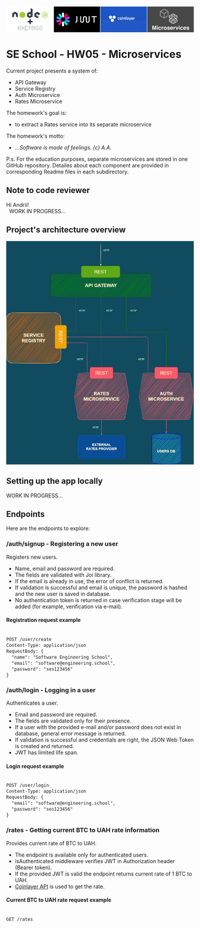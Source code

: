 ![Banner](./tools-banner.png)

# SE School - HW05 - Microservices

Current project presents a system of:

- API Gateway
- Service Registry
- Auth Microservice
- Rates Microservice

The homework's goal is:

- to extract a Rates service into its separate microservice

The homework's motto:

- _...Software is made of feelings. (с) A.A._

P.s. For the education purposes, separate microservices are stored in one GitHub repository. Detailes about each component are provided in corresponding Readme files in each subdirectory.

## Note to code reviewer

Hi Andrii!  
&nbsp;
WORK IN PROGRESS...

## Project's architecture overview

![Microservices Architecture](./microservices-overview.png)

## Setting up the app locally

WORK IN PROGRESS...

## Endpoints

Here are the endpoints to explore:

### /auth/signup - Registering a new user

Registers new users.

- Name, email and password are required.
- The fields are validated with Joi library.
- If the email is already in use, the error of conflict is returned.
- If validation is successful and email is unique, the password is hashed and the new user is saved in database.
- No authentication token is returned in case verification stage will be added (for example, verification via e-mail).

#### Registration request example

```shell

POST /user/create
Content-Type: application/json
RequestBody: {
  "name": "Software Engineering School",
  "email": "software@engineering.school",
  "password": "ses123456"
}

```

### /auth/login - Logging in a user

Authenticates a user.

- Email and password are required.
- The fields are validated only for their presence.
- If a user with the provided e-mail and/or password does not exist in database, general error message is returned.
- If validation is successful and credentials are right, the JSON Web Token is created and returned.
- JWT has limited life span.

#### Login request example

```shell

POST /user/login
Content-Type: application/json
RequestBody: {
  "email": "software@engineering.school",
  "password": "ses123456"
}

```

### /rates - Getting current BTC to UAH rate information

Provides current rate of BTC to UAH.

- The endpoint is available only for authenticated users.
- isAuthenticated middleware verifies JWT in Authorization header (Bearer token).
- If the provided JWT is valid the endpoint returns current rate of 1 BTC to UAH.
- [Coinlayer API](https://coinlayer.com/documentation) is used to get the rate.

#### Current BTC to UAH rate request example

```shell

GET /rates

```

